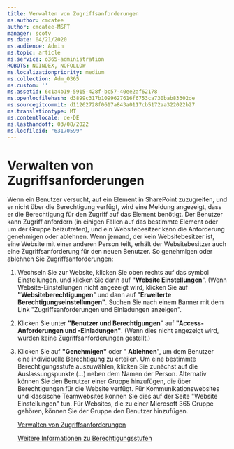 ```yaml
---
title: Verwalten von Zugriffsanforderungen
ms.author: cmcatee
author: cmcatee-MSFT
manager: scotv
ms.date: 04/21/2020
ms.audience: Admin
ms.topic: article
ms.service: o365-administration
ROBOTS: NOINDEX, NOFOLLOW
ms.localizationpriority: medium
ms.collection: Adm_O365
ms.custom: ''
ms.assetid: 6c1a4b19-5915-428f-bc57-40ee2af62178
ms.openlocfilehash: d3899c317b1099627616f6753ca730bab83302de
ms.sourcegitcommit: d11262728f0617a843a0117cb5172aa322022b27
ms.translationtype: MT
ms.contentlocale: de-DE
ms.lasthandoff: 03/08/2022
ms.locfileid: "63170599"
---
```

# <a name="manage-access-requests"></a>Verwalten von Zugriffsanforderungen

Wenn ein Benutzer versucht, auf ein Element in SharePoint zuzugreifen, und er nicht über die Berechtigung verfügt, wird eine Meldung angezeigt, dass er die Berechtigung für den Zugriff auf das Element benötigt. Der Benutzer kann Zugriff anfordern (in einigen Fällen auf das bestimmte Element oder um der Gruppe beizutreten), und ein Websitebesitzer kann die Anforderung genehmigen oder ablehnen. Wenn jemand, der kein Websitebesitzer ist, eine Website mit einer anderen Person teilt, erhält der Websitebesitzer auch eine Zugriffsanforderung für den neuen Benutzer. So genehmigen oder ablehnen Sie Zugriffsanforderungen:
  
1. Wechseln Sie zur Website, klicken Sie oben rechts auf das symbol Einstellungen, und klicken Sie dann auf **"Website Einstellungen**". (Wenn Website-Einstellungen nicht angezeigt wird, klicken Sie auf **"Websiteberechtigungen**" und dann auf "**Erweiterte Berechtigungseinstellungen"**. Suchen Sie nach einem Banner mit dem Link "Zugriffsanforderungen und Einladungen anzeigen".
    
2. Klicken Sie unter **"Benutzer und Berechtigungen**" auf **"Access-Anforderungen und -Einladungen"**. (Wenn dies nicht angezeigt wird, wurden keine Zugriffsanforderungen gestellt.)
    
3. Klicken Sie auf **"Genehmigen"** oder " **Ablehnen**", um dem Benutzer eine individuelle Berechtigung zu erteilen. Um eine bestimmte Berechtigungsstufe auszuwählen, klicken Sie zunächst auf die Auslassungspunkte (...) neben dem Namen der Person. Alternativ können Sie den Benutzer einer Gruppe hinzufügen, die über Berechtigungen für die Website verfügt. Für Kommunikationswebsites und klassische Teamwebsites können Sie dies auf der Seite "Website Einstellungen" tun. Für Websites, die zu einer Microsoft 365 Gruppe gehören, können Sie der Gruppe den Benutzer hinzufügen.
    
    [Verwalten von Zugriffsanforderungen ](https://go.microsoft.com/fwlink/?linkid=2008747)
    
    [Weitere Informationen zu Berechtigungsstufen](https://go.microsoft.com/fwlink/?linkid=867071)
    

